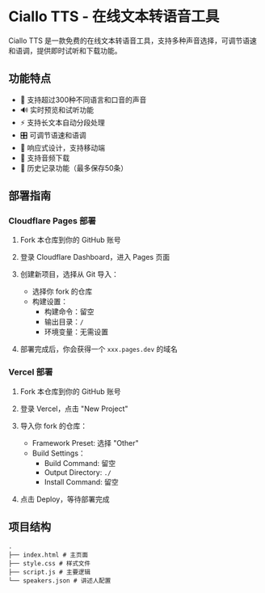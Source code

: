 # Ciallo TTS - 在线文本转语音工具

Ciallo TTS 是一款免费的在线文本转语音工具，支持多种声音选择，可调节语速和语调，提供即时试听和下载功能。

## 功能特点

- 🎯 支持超过300种不同语言和口音的声音
- 🔊 实时预览和试听功能
- ⚡ 支持长文本自动分段处理
- 🎛️ 可调节语速和语调
- 📱 响应式设计，支持移动端
- 💾 支持音频下载
- 📝 历史记录功能（最多保存50条）

## 部署指南

### Cloudflare Pages 部署

1. Fork 本仓库到你的 GitHub 账号

2. 登录 Cloudflare Dashboard，进入 Pages 页面

3. 创建新项目，选择从 Git 导入：
   - 选择你 fork 的仓库
   - 构建设置：
     - 构建命令：留空
     - 输出目录：`/`
     - 环境变量：无需设置

4. 部署完成后，你会获得一个 `xxx.pages.dev` 的域名

### Vercel 部署

1. Fork 本仓库到你的 GitHub 账号

2. 登录 Vercel，点击 "New Project"

3. 导入你 fork 的仓库：
   - Framework Preset: 选择 "Other"
   - Build Settings：
     - Build Command: 留空
     - Output Directory: `./`
     - Install Command: 留空

4. 点击 Deploy，等待部署完成

## 项目结构 

```
.
├── index.html # 主页面
├── style.css # 样式文件
├── script.js # 主要逻辑
└── speakers.json # 讲述人配置
```
